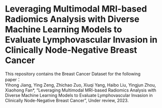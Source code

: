 # Leveraging Multimodal MRI-based Radiomics Analysis with Diverse Machine Learning Models to Evaluate Lymphovascular Invasion in Clinically Node-Negative Breast Cancer
This repository contains the Breast Cancer Dataset for the following paper：  
Yihong Jiang, Ying Zeng, Zhichao Zuo, Xiuqi Yang, Haibo Liu, Yingjun Zhou, Xiaohong Fan*, “Leveraging Multimodal MRI-based Radiomics Analysis with Diverse Machine Learning Models to Evaluate Lymphovascular Invasion in Clinically Node-Negative Breast Cancer”, Under review, 2023.
